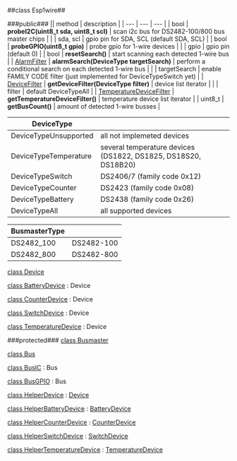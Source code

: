##class Esp1wire##

###public###
|| method | description |
| --- | --- | --- |
| bool | **probeI2C(uint8_t sda, uint8_t scl)** | scan i2c bus for DS2482-100/800 bus master chips |
| | sda, scl | gpio pin for SDA, SCL (default SDA, SCL) |
| bool | **probeGPIO(uint8_t gpio)** | probe gpio for 1-wire devices |
| | gpio | gpio pin (default 0) |
| bool | **resetSearch()** | start scanning each detected 1-wire bus |
| [AlarmFilter](./AlarmFilter.md) | **alarmSearch(DeviceType targetSearch)** | perform a conditional search on each detected 1-wire bus |
| | targetSearch | enable FAMILY CODE filter (just implemented for DeviceTypeSwitch yet) |
| [DeviceFilter](./DeviceFiler.md) | **getDeviceFilter(DeviceType filter)** | device list iterator |
| | filter | default DeviceTypeAll |
| [TemperatureDeviceFilter](./TemperatureDeviceFilter.md) | **getTemperatureDeviceFilter()** | temperature device list iterator |
| uint8_t | **getBusCount()** | amount of detected 1-wire busses |

| **DeviceType** | |
| --- | --- |
| DeviceTypeUnsupported | all not implemeted devices |
| DeviceTypeTemperature | several temperature devices (DS1822, DS1825, DS18S20, DS18B20) |
| DeviceTypeSwitch | DS2406/7 (family code 0x12) |
| DeviceTypeCounter | DS2423 (family code 0x08) |
| DeviceTypeBattery | DS2438 (family code 0x26) |
| DeviceTypeAll | all supported devices |

| **BusmasterType** | |
| --- | --- |
| DS2482_100 | DS2482-100 |
| DS2482_800 | DS2482-800 |

[class Device](./Device.md)

[class BatteryDevice](./BatteryDevice.md) : Device

[class CounterDevice](./CounterDevice.md) : Device

[class SwitchDevice](./SwitchDevice.md) : Device

[class TemperatureDevice](./TemperatureDevice.md) : Device

###protected###
[class Busmaster](./Busmaster.md)

[class Bus](./Bus.md)

[class BusIC](./BusIC.md) : Bus

[class BusGPIO](./BusGPIO.md) : Bus

[class HelperDevice](./HelperDevice.md) : [Device](./Device.md)

[class HelperBatteryDevice](./HelperBatteryDevice.md) : [BatteryDevice](./BatteryDevice.md)

[class HelperCounterDevice](./HelperCounterDevice.md) : [CounterDevice](./CounterDevice.md)

[class HelperSwitchDevice](./HelperSwitchDevice.md) : [SwitchDevice](./SwitchDevice.md)

[class HelperTemperatureDevice](./HelperTemperatureDevice.md) : [TemperatureDevice](./TemperatureDevice.md)

